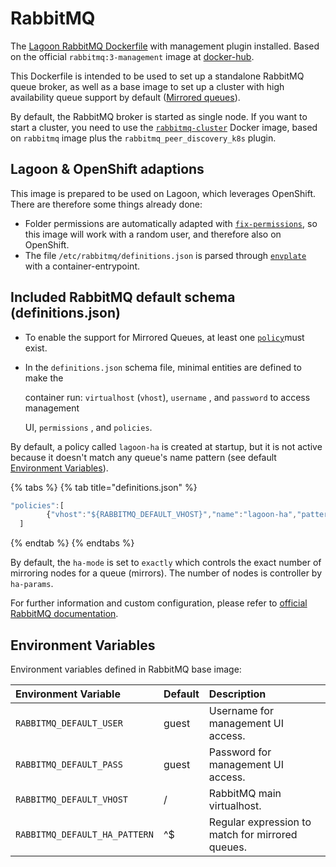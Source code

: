 # RabbitMQ

The [Lagoon RabbitMQ Dockerfile](https://github.com/amazeeio/lagoon/tree/master/images/rabbitmq) with management plugin installed. Based on the official `rabbitmq:3-management` image at [docker-hub](https://hub.docker.com/_/rabbitmq).

This Dockerfile is intended to be used to set up a standalone RabbitMQ queue broker, as well as a base image to set up a cluster with high availability queue support by default \([Mirrored queues](https://www.rabbitmq.com/ha.html)\).

By default, the RabbitMQ broker is started as single node. If you want to start a cluster, you need to use the [`rabbitmq-cluster`](https://github.com/amazeeio/lagoon/blob/master/images/rabbitmq-cluster/Dockerfile) Docker image, based on `rabbitmq` image plus the `rabbitmq_peer_discovery_k8s` plugin.

## Lagoon & OpenShift adaptions

This image is prepared to be used on Lagoon, which leverages OpenShift. There are therefore some things already done:

* Folder permissions are automatically adapted with [`fix-permissions`](https://github.com/sclorg/s2i-base-container/blob/master/core/root/usr/bin/fix-permissions), so this image will work with a random user, and therefore also on OpenShift.
* The file `/etc/rabbitmq/definitions.json` is parsed through [`envplate`](https://github.com/kreuzwerker/envplate) with a container-entrypoint.

## Included RabbitMQ default schema \(definitions.json\)

* To enable the support for Mirrored Queues, at least one [`policy`](https://www.rabbitmq.com/parameters.html#policies)must exist.
* In the `definitions.json` schema file, minimal entities are defined to make the

  container run: `virtualhost` \(`vhost`\), `username` , and `password` to access management

  UI, `permissions` , and `policies`.

By default,  a policy called `lagoon-ha` is created at startup,  but it is not active because it doesn't match any queue's name pattern \(see default [Environment Variables](rabbitmq.md#environment-variables)\).

{% tabs %}
{% tab title="definitions.json" %}
```javascript
"policies":[
        {"vhost":"${RABBITMQ_DEFAULT_VHOST}","name":"lagoon-ha","pattern":"${RABBITMQ_DEFAULT_HA_PATTERN}", "definition":{"ha-mode":"exactly","ha-params":2,"ha-sync-mode":"automatic","ha-sync-batch-size":5}}
  ]
```
{% endtab %}
{% endtabs %}

By default, the `ha-mode` is set to `exactly` which controls the exact number of mirroring nodes for a queue \(mirrors\). The number of nodes is controller by `ha-params`.

For further information and custom configuration, please refer to [official RabbitMQ documentation](https://www.rabbitmq.com/ha.html).

## Environment Variables

Environment variables defined in RabbitMQ base image:

| Environment Variable | Default | Description |
| :--- | :--- | :--- |
| `RABBITMQ_DEFAULT_USER` | guest | Username for management UI access. |
| `RABBITMQ_DEFAULT_PASS` | guest | Password for management UI access. |
| `RABBITMQ_DEFAULT_VHOST` | / | RabbitMQ main virtualhost. |
| `RABBITMQ_DEFAULT_HA_PATTERN` | ^$ | Regular expression to match for mirrored queues. |

